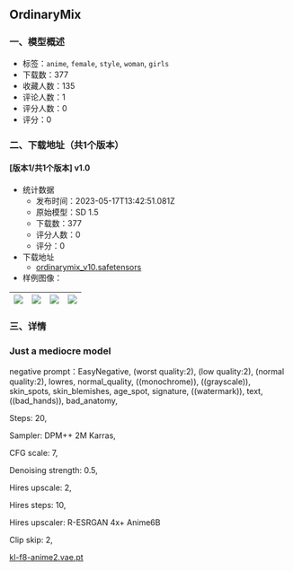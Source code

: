 ## OrdinaryMix
### 一、模型概述

- 标签：`anime`, `female`, `style`, `woman`, `girls`
- 下载数：377
- 收藏人数：135
- 评论人数：1
- 评分人数：0
- 评分：0

### 二、下载地址（共1个版本）

#### [版本1/共1个版本] v1.0

- 统计数据
  - 发布时间：2023-05-17T13:42:51.081Z
  - 原始模型：SD 1.5
  - 下载数：377
  - 评分人数：0
  - 评分：0
- 下载地址
  - [ordinarymix_v10.safetensors](https://civitai.com/api/download/models/73223)
- 样例图像：

| <img src="https://image.civitai.com/xG1nkqKTMzGDvpLrqFT7WA/68cd1ef6-eaea-4e9c-a2bf-75073e1e03ec/width=450/817638.jpeg" /> | <img src="https://image.civitai.com/xG1nkqKTMzGDvpLrqFT7WA/76aef723-bce8-42a0-aa8a-d41e5dd1f9e4/width=450/817643.jpeg" /> | <img src="https://image.civitai.com/xG1nkqKTMzGDvpLrqFT7WA/ac8e6818-8854-46a5-978f-10b070f5699c/width=450/817644.jpeg" /> | <img src="https://image.civitai.com/xG1nkqKTMzGDvpLrqFT7WA/8c6885ee-65a0-49a0-a7e8-f7eefb1e2453/width=450/817645.jpeg" /> |
| ---- | ---- | ---- | ---- |


### 三、详情
<h3>Just a mediocre model</h3><p></p><p>negative prompt：EasyNegative, (worst quality:2), (low quality:2), (normal quality:2), lowres, normal_quality, ((monochrome)), ((grayscale)), skin_spots, skin_blemishes, age_spot, signature, ((watermark)), text, ((bad_hands)), bad_anatomy,</p><p></p><p>Steps: 20, </p><p>Sampler: DPM++ 2M Karras, </p><p>CFG scale: 7,</p><p></p><p>Denoising strength: 0.5, </p><p>Hires upscale: 2, </p><p>Hires steps: 10, </p><p>Hires upscaler: R-ESRGAN 4x+ Anime6B</p><p></p><p>Clip skip: 2, </p><p><a target="_blank" rel="ugc" href="http://kl-f8-anime2.vae.pt">kl-f8-anime2.vae.pt</a></p>